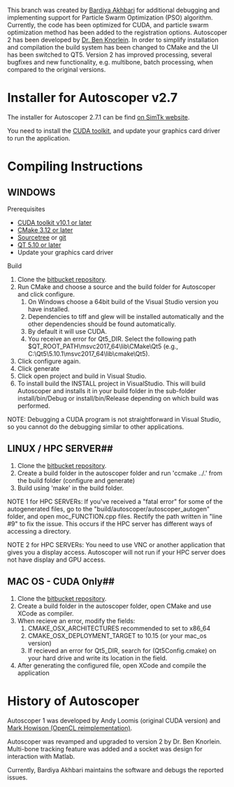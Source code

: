 This branch was created by [Bardiya Akhbari](https://www.researchgate.net/profile/Bardiya_Akhbari) for additional debugging and implementing support for Particle Swarm Optimization (PSO) algorithm. Currently, the code has been optimized for CUDA, and particle swarm optimization method has been added to the registration options. Autoscoper 2 has been developed by [Dr. Ben Knorlein](https://www.ccv.brown.edu/about/staff). In order to simplify installation and compilation the build system has been changed to CMake and the UI has been switched to QT5. Version 2 has improved processing, several bugfixes and new functionality, e.g. multibone, batch processing, when compared to the original versions.


# Installer for Autoscoper v2.7 #
The installer for Autoscoper 2.7.1 can be find [on SimTk website](https://simtk.org/projects/autoscoper).

You need to install the [CUDA toolkit](https://developer.nvidia.com/cuda-downloads?), and update your graphics card driver to run the application.
# Compiling Instructions #

## WINDOWS ##

Prerequisites

- [CUDA toolkit v10.1 or later](https://developer.nvidia.com/cuda-downloads?)
- [CMake 3.12 or later](https://cmake.org/)
- [Sourcetree](https://www.sourcetreeapp.com) or [git](https://git-scm.com/downloads)
- [QT 5.10 or later](https://www.qt.io/download)
- Update your graphics card driver

Build

1. Clone the [bitbucket repository](https://bitbucket.org/xromm/autoscoper-v2/src/BA_Playground/).
2. Run CMake and choose a source and the build folder for Autoscoper and click configure.
	1. On Windows choose a 64bit build of the Visual Studio version you have installed.
	2. Dependencies to tiff and glew will be installed automatically and the other dependencies should be found automatically.
	3. By default it will use CUDA.
	4. You receive an error for Qt5_DIR. Select the following path $QT_ROOT_PATH\msvc2017_64\lib\CMake\Qt5 (e.g., C:\Qt5\5.10.1\msvc2017_64\lib\cmake\Qt5).
3. Click configure again.	
4. Click generate
5. Click open project and build in Visual Studio.
6. To install build the INSTALL project in VisualStudio. This will build Autoscoper and installs it in your build folder in the sub-folder install/bin/Debug or install/bin/Release depending on which build was performed.

NOTE: Debugging a CUDA program is not straightforward in Visual Studio, so you cannot do the debugging similar to other applications.

## LINUX / HPC SERVER##

1. Clone the [bitbucket repository](https://bitbucket.org/xromm/autoscoper-v2/src/BA_Playground/).
2. Create a build folder in the autoscoper folder and run 'ccmake ../.' from the build folder (configure and generate) 
3. Build using 'make' in the build folder.

NOTE 1 for HPC SERVERs: If you've received a "fatal error" for some of the autogenerated files, go to the "build/autoscoper/autoscoper_autogen" folder, and open moc_FUNCTION.cpp files. Rectify the path written in "line #9" to fix the issue. This occurs if the HPC server has different ways of accessing a directory.

NOTE 2 for HPC SERVERs: You need to use VNC or another application that gives you a display access. Autoscoper will not run if your HPC server does not have display and GPU access.

## MAC OS - CUDA Only##

1. Clone the [bitbucket repository](https://bitbucket.org/xromm/autoscoper-v2/src/BA_Playground/).
2. Create a build folder in the autoscoper folder, open CMake and use XCode as compiler.
3. When recieve an error, modify the fields:
	1. CMAKE_OSX_ARCHITECTURES recommended to set to x86_64
	2. CMAKE_OSX_DEPLOYMENT_TARGET to 10.15 (or your mac_os version)
	3. If recieved an error for Qt5_DIR, search for (Qt5Config.cmake) on your hard drive and write its location in the field.
4. After generating the configured file, open XCode and compile the application

# History of Autoscoper #
Autoscoper 1 was developed by Andy Loomis (original CUDA version) and [Mark Howison (OpenCL reimplementation)](https://bitbucket.org/mhowison/xromm-autoscoper).

Autoscoper was revamped and upgraded to version 2 by Dr. Ben Knorlein. Multi-bone tracking feature was added and a socket was design for interaction with Matlab.

Currently, Bardiya Akhbari maintains the software and debugs the reported issues.
